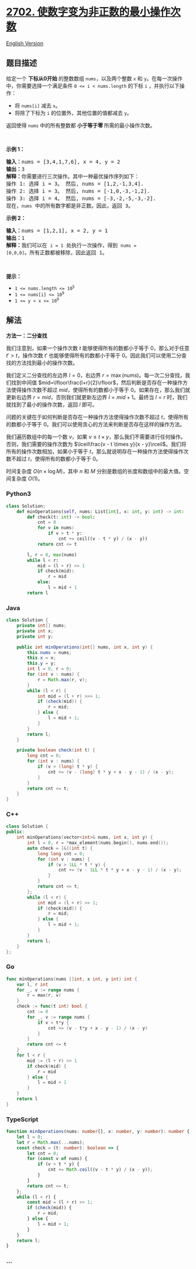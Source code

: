 # [2702. 使数字变为非正数的最小操作次数](https://leetcode.cn/problems/minimum-operations-to-make-numbers-non-positive)

[English Version](/solution/2700-2799/2702.Minimum%20Operations%20to%20Make%20Numbers%20Non-positive/README_EN.md)

## 题目描述

<!-- 这里写题目描述 -->

<p>给定一个 <strong>下标从0开始</strong> 的整数数组 <code>nums</code>，以及两个整数 <code>x</code> 和 <code>y</code>。在每一次操作中，你需要选择一个满足条件 <code>0 &lt;= i &lt; nums.length</code> 的下标 <code>i</code>&nbsp;，并执行以下操作：</p>

<ul>
	<li>将 <code>nums[i]</code> 减去 <code>x</code>。</li>
	<li>将除了下标为 <code>i</code> 的位置外，其他位置的值都减去 <code>y</code>。</li>
</ul>

<p>返回使得 <code>nums</code> 中的所有整数都 <strong>小于等于零&nbsp;</strong>所需的最小操作次数。</p>

<p>&nbsp;</p>

<p><b>示例 1：</b></p>

<pre>
<b>输入：</b>nums = [3,4,1,7,6], x = 4, y = 2
<b>输出：</b>3
<b>解释：</b>你需要进行三次操作。其中一种最优操作序列如下：
操作 1: 选择 i = 3。 然后, nums = [1,2,-1,3,4]. 
操作 2: 选择 i = 3。 然后, nums = [-1,0,-3,-1,2].
操作 3: 选择 i = 4。 然后, nums = [-3,-2,-5,-3,-2].
现在，<code>nums</code> 中的所有数字都是非正数。因此，返回 3。
</pre>

<p><strong class="example">示例 2：</strong></p>

<pre>
<b>输入：</b>nums = [1,2,1], x = 2, y = 1
<b>输出：</b>1
<b>解释：</b>我们可以在 <code>i = 1</code> 处执行一次操作，得到 <code>nums = [0,0,0]</code>。所有正数都被移除，因此返回 1。
</pre>

<p>&nbsp;</p>

<p><strong>提示：</strong></p>

<ul>
	<li><code>1 &lt;= nums.length &lt;= 10<sup>5</sup></code></li>
	<li><code>1 &lt;= nums[i] &lt;= 10<sup>9</sup></code></li>
	<li><code>1 &lt;= y &lt; x &lt;= 10<sup>9</sup></code></li>
</ul>

## 解法

<!-- 这里可写通用的实现逻辑 -->

**方法一：二分查找**

我们注意到，如果一个操作次数 $t$ 能够使得所有的数都小于等于 $0$，那么对于任意 $t' > t$，操作次数 $t'$ 也能够使得所有的数都小于等于 $0$。因此我们可以使用二分查找的方法找到最小的操作次数。

我们定义二分查找的左边界 $l=0$，右边界 $r=\max(nums)$。每一次二分查找，我们找到中间值 $mid=\lfloor\frac{l+r}{2}\rfloor$，然后判断是否存在一种操作方法使得操作次数不超过 $mid$，使得所有的数都小于等于 $0$。如果存在，那么我们就更新右边界 $r = mid$，否则我们就更新左边界 $l = mid + 1$。最终当 $l=r$ 时，我们就找到了最小的操作次数，返回 $l$ 即可。

问题的关键在于如何判断是否存在一种操作方法使得操作次数不超过 $t$，使得所有的数都小于等于 $0$。我们可以使用贪心的方法来判断是否存在这样的操作方法。

我们遍历数组中的每一个数 $v$，如果 $v \leq t \times y$，那么我们不需要进行任何操作。否则，我们需要的操作次数为 $\lceil\frac{v - t \times y}{x - y}\rceil$。我们将所有的操作次数相加，如果小于等于 $t$，那么就说明存在一种操作方法使得操作次数不超过 $t$，使得所有的数都小于等于 $0$。

时间复杂度 $O(n \times \log M)$，其中 $n$ 和 $M$ 分别是数组的长度和数组中的最大值。空间复杂度 $O(1)$。

<!-- tabs:start -->

### **Python3**

<!-- 这里可写当前语言的特殊实现逻辑 -->

```python
class Solution:
    def minOperations(self, nums: List[int], x: int, y: int) -> int:
        def check(t: int) -> bool:
            cnt = 0
            for v in nums:
                if v > t * y:
                    cnt += ceil((v - t * y) / (x - y))
            return cnt <= t

        l, r = 0, max(nums)
        while l < r:
            mid = (l + r) >> 1
            if check(mid):
                r = mid
            else:
                l = mid + 1
        return l
```

### **Java**

<!-- 这里可写当前语言的特殊实现逻辑 -->

```java
class Solution {
    private int[] nums;
    private int x;
    private int y;

    public int minOperations(int[] nums, int x, int y) {
        this.nums = nums;
        this.x = x;
        this.y = y;
        int l = 0, r = 0;
        for (int v : nums) {
            r = Math.max(r, v);
        }
        while (l < r) {
            int mid = (l + r) >>> 1;
            if (check(mid)) {
                r = mid;
            } else {
                l = mid + 1;
            }
        }
        return l;
    }

    private boolean check(int t) {
        long cnt = 0;
        for (int v : nums) {
            if (v > (long) t * y) {
                cnt += (v - (long) t * y + x - y - 1) / (x - y);
            }
        }
        return cnt <= t;
    }
}
```

### **C++**

```cpp
class Solution {
public:
    int minOperations(vector<int>& nums, int x, int y) {
        int l = 0, r = *max_element(nums.begin(), nums.end());
        auto check = [&](int t) {
            long long cnt = 0;
            for (int v : nums) {
                if (v > 1LL * t * y) {
                    cnt += (v - 1LL * t * y + x - y - 1) / (x - y);
                }
            }
            return cnt <= t;
        };
        while (l < r) {
            int mid = (l + r) >> 1;
            if (check(mid)) {
                r = mid;
            } else {
                l = mid + 1;
            }
        }
        return l;
    }
};
```

### **Go**

```go
func minOperations(nums []int, x int, y int) int {
	var l, r int
	for _, v := range nums {
		r = max(r, v)
	}
	check := func(t int) bool {
		cnt := 0
		for _, v := range nums {
			if v > t*y {
				cnt += (v - t*y + x - y - 1) / (x - y)
			}
		}
		return cnt <= t
	}
	for l < r {
		mid := (l + r) >> 1
		if check(mid) {
			r = mid
		} else {
			l = mid + 1
		}
	}
	return l
}
```

### **TypeScript**

```ts
function minOperations(nums: number[], x: number, y: number): number {
    let l = 0;
    let r = Math.max(...nums);
    const check = (t: number): boolean => {
        let cnt = 0;
        for (const v of nums) {
            if (v > t * y) {
                cnt += Math.ceil((v - t * y) / (x - y));
            }
        }
        return cnt <= t;
    };
    while (l < r) {
        const mid = (l + r) >> 1;
        if (check(mid)) {
            r = mid;
        } else {
            l = mid + 1;
        }
    }
    return l;
}
```

### **...**

```

```

<!-- tabs:end -->
